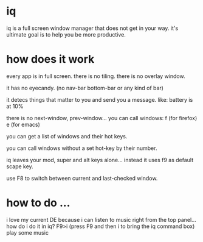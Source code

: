 iq
==

iq is a full screen window manager that does not get in your way. it's ultimate goal is to help you be more productive. 

how does it work
================

every app is in full screen. there is no tiling. there is no overlay window.

it has no eyecandy. (no nav-bar bottom-bar or any kind of bar)

it detecs things that matter to you and send you a message. like: battery is at 10% 

there is no next-window, prev-window... you can call windows: f (for firefox)  e (for emacs) 

you can get a list of windows and their hot keys.

you can call windows without a set hot-key by their number.

iq leaves your mod, super and alt keys alone... instead it uses f9 as default scape key.

use F8 to switch between current and last-checked window. 

how to do ...
=============

i love my current DE because i can listen to music right from the top panel... how do i do it in iq?
F9>i (press F9 and then i to bring the iq command box)
play some music










